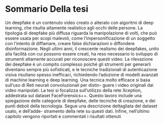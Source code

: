 # Sommario Della tesi
Un deepfake è un contenuto video creato o alterato con algoritmi di deep learning,
che risulta altamente realistico agli occhi delle persone. La tipologia di deepfake più
diffusa riguarda la manipolazione di volti, che può essere usata per scopi malevoli,
come l’impersonificazione di un soggetto con l’intento di diffamare, creare false
dichiarazioni o diffondere disinformazione.
Negli ultimi anni, il crescente realismo dei deepfakes, unito alla facilità con cui
possono essere creati, ha reso necessario lo sviluppo di strumenti altamente accurati
per riconoscere questi video. La rilevazione dei deepfake è un compito complesso
poiché gli strumenti per generarli diventano sempre più sofisticati, e le tecniche
tradizionali di autenticazione visiva risultano spesso inefficaci, richiedendo l’adozione
di modelli avanzati di machine learning e deep learning.
Una tecnica molto efficace si basa sull’uso di Reti neurali convoluzionali per distin-
guere i video originali dai video manipolati. La tesi si focalizza sull’utilizzo della
rete Xception, addestrata sul dataset FaceForensics++. Questo lavoro include una
spiegazione delle categorie di deepfake, delle tecniche di creazione, e dei punti deboli
della tecnologia. Segue una descrizione dettagliata del dataset usato, e dell’adde-
stramento della rete su questi dati. Infine, nell’ultimo capitolo vengono riportati e
commentati i risultati ottenuti
